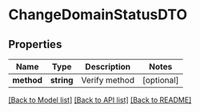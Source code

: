 # ChangeDomainStatusDTO

## Properties
Name | Type | Description | Notes
------------ | ------------- | ------------- | -------------
**method** | **string** | Verify method | [optional] 

[[Back to Model list]](../../README.md#documentation-for-models) [[Back to API list]](../../README.md#documentation-for-api-endpoints) [[Back to README]](../../README.md)

